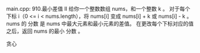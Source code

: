 main.cpp:
910.最小差值 II
给你一个整数数组 nums，和一个整数 k 。
对于每个下标 i（0 <= i < nums.length），将 nums[i] 变成 nums[i] + k 或 nums[i] - k 。
nums 的 分数 是 nums 中最大元素和最小元素的差值。
在更改每个下标对应的值之后，返回 nums 的最小 分数 。

贪心
